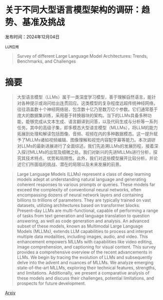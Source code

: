 # 关于不同大型语言模型架构的调研：趋势、基准及挑战

发布时间：2024年12月04日

`LLM应用`

> Survey of different Large Language Model Architectures: Trends, Benchmarks, and Challenges

# 摘要

> 大型语言模型（LLMs）属于一类深度学习模型，善于理解自然语言，能针对各种提示或询问给出连贯回应。这类模型的复杂程度远超传统神经网络，往往涵盖数十个神经网络层，包含数十亿乃至数万亿个参数。它们通常基于庞大的数据集训练，采用基于转换器块的架构。当下的LLMs具备多种功能，能够完成从文本生成、语言翻译到问答，以及代码生成与分析等一系列任务。其中的高级子集，即多模态大型语言模型（MLLMs），将LLM的能力拓展到处理和解读包括图像、音频、视频在内的多种数据模态。这一提升赋予了MLLMs诸如视频编辑、图像理解和视觉内容配字幕等能力。本次调研对LLMs的最新进展进行了全面综述。我们先追溯LLMs的发展历程，接着深入探讨MLLMs的出现及细微之处。我们对新兴的先进MLLMs进行分析，探究其技术特点、优势和局限性。此外，我们对这些模型展开比较分析，并论述它们所面临的挑战、潜在的局限以及未来发展的前景。

> Large Language Models (LLMs) represent a class of deep learning models adept at understanding natural language and generating coherent responses to various prompts or queries. These models far exceed the complexity of conventional neural networks, often encompassing dozens of neural network layers and containing billions to trillions of parameters. They are typically trained on vast datasets, utilizing architectures based on transformer blocks. Present-day LLMs are multi-functional, capable of performing a range of tasks from text generation and language translation to question answering, as well as code generation and analysis. An advanced subset of these models, known as Multimodal Large Language Models (MLLMs), extends LLM capabilities to process and interpret multiple data modalities, including images, audio, and video. This enhancement empowers MLLMs with capabilities like video editing, image comprehension, and captioning for visual content. This survey provides a comprehensive overview of the recent advancements in LLMs. We begin by tracing the evolution of LLMs and subsequently delve into the advent and nuances of MLLMs. We analyze emerging state-of-the-art MLLMs, exploring their technical features, strengths, and limitations. Additionally, we present a comparative analysis of these models and discuss their challenges, potential limitations, and prospects for future development.

[Arxiv](https://arxiv.org/abs/2412.03220)